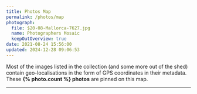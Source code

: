 ```yaml
---
title: Photos Map
permalink: /photos/map
photograph:
  file: $20-08-Mallorca-7627.jpg
  name: Photographers Mosaic
  keepOutOverview: true
date: 2021-08-24 15:56:00
updated: 2024-12-28 09:06:53
---
```


Most of the images listed in the collection (and some more out of the shed) contain geo-localisations in the form of GPS coordinates in their metadata. These **{% photo.count %} photos** are pinned on this map.

---
